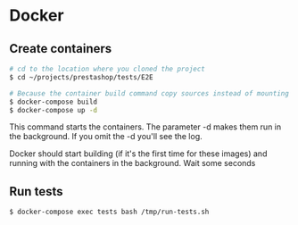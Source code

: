 # Docker

## Create containers

```bash
# cd to the location where you cloned the project
$ cd ~/projects/prestashop/tests/E2E

# Because the container build command copy sources instead of mounting to prevent file editions.
$ docker-compose build
$ docker-compose up -d
```

This command starts the containers. The parameter -d makes them run in the background. If you omit the -d you'll see the log.

Docker should start building (if it's the first time for these images) and running with the containers in the background.
Wait some seconds

## Run tests

```bash
$ docker-compose exec tests bash /tmp/run-tests.sh
```

